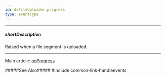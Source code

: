 ```yaml
---
id: dxFileUploader.progress
type: eventType
---
```

---
##### shortDescription
Raised when a file segment is uploaded.

---
Main article: [onProgress](/api-reference/10%20UI%20Components/dxFileUploader/1%20Configuration/onProgress.md '/Documentation/ApiReference/UI_Components/dxFileUploader/Configuration/#onProgress')

#####See Also#####
#include common-link-handleevents